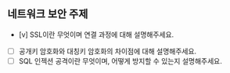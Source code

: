 ## 네트워크 보안 주제

- [v] SSL이란 무엇이며 연결 과정에 대해 설명해주세요.
- [ ] 공개키 암호화와 대칭키 암호화의 차이점에 대해 설명해주세요.
- [ ] SQL 인젝션 공격이란 무엇이며, 어떻게 방지할 수 있는지 설명해주세요.